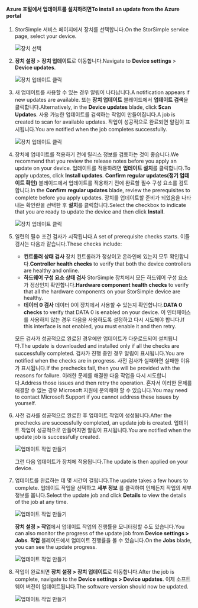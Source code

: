 <!--author=alkohli last changed: 07/07/17-->

#### <a name="to-install-an-update-from-the-azure-portal"></a><span data-ttu-id="4c1df-101">Azure 포털에서 업데이트를 설치하려면</span><span class="sxs-lookup"><span data-stu-id="4c1df-101">To install an update from the Azure portal</span></span>

1. <span data-ttu-id="4c1df-102">StorSimple 서비스 페이지에서 장치를 선택합니다.</span><span class="sxs-lookup"><span data-stu-id="4c1df-102">On the StorSimple service page, select your device.</span></span>

    ![장치 선택](./media/storsimple-8000-install-update4-via-portal/update1.png)

2. <span data-ttu-id="4c1df-104">**장치 설정** > **장치 업데이트**로 이동합니다.</span><span class="sxs-lookup"><span data-stu-id="4c1df-104">Navigate to **Device settings** > **Device updates**.</span></span>

    ![장치 업데이트 클릭](./media/storsimple-8000-install-update4-via-portal/update2.png)

2. <span data-ttu-id="4c1df-106">새 업데이트를 사용할 수 있는 경우 알림이 나타납니다.</span><span class="sxs-lookup"><span data-stu-id="4c1df-106">A notification appears if new updates are available.</span></span> <span data-ttu-id="4c1df-107">또는 **장치 업데이트** 블레이드에서 **업데이트 검색**을 클릭합니다.</span><span class="sxs-lookup"><span data-stu-id="4c1df-107">Alternatively, in the **Device updates** blade, click **Scan Updates**.</span></span> <span data-ttu-id="4c1df-108">사용 가능한 업데이트를 검색하는 작업이 만들어집니다.</span><span class="sxs-lookup"><span data-stu-id="4c1df-108">A job is created to scan for available updates.</span></span> <span data-ttu-id="4c1df-109">작업이 성공적으로 완료되면 알림이 표시됩니다.</span><span class="sxs-lookup"><span data-stu-id="4c1df-109">You are notified when the job completes successfully.</span></span>

    ![장치 업데이트 클릭](./media/storsimple-8000-install-update4-via-portal/update3.png)

3. <span data-ttu-id="4c1df-111">장치에 업데이트를 적용하기 전에 릴리스 정보를 검토하는 것이 좋습니다.</span><span class="sxs-lookup"><span data-stu-id="4c1df-111">We recommend that you review the release notes before you apply an update on your device.</span></span> <span data-ttu-id="4c1df-112">업데이트를 적용하려면 **업데이트 설치**를 클릭합니다.</span><span class="sxs-lookup"><span data-stu-id="4c1df-112">To apply updates, click **Install updates**.</span></span> <span data-ttu-id="4c1df-113">**Confirm regular updates(정기 업데이트 확인)** 블레이드에서 업데이트를 적용하기 전에 완료할 필수 구성 요소를 검토합니다.</span><span class="sxs-lookup"><span data-stu-id="4c1df-113">In the **Confirm regular updates** blade, review the prerequisites to complete before you apply updates.</span></span> <span data-ttu-id="4c1df-114">장치를 업데이트할 준비가 되었음을 나타내는 확인란을 선택한 후 **설치**를 클릭합니다.</span><span class="sxs-lookup"><span data-stu-id="4c1df-114">Select the checkbox to indicate that you are ready to update the device and then click **Install**.</span></span>

    ![장치 업데이트 클릭](./media/storsimple-8000-install-update4-via-portal/update4.png)

6. <span data-ttu-id="4c1df-116">일련의 필수 조건 검사가 시작됩니다.</span><span class="sxs-lookup"><span data-stu-id="4c1df-116">A set of prerequisite checks starts.</span></span> <span data-ttu-id="4c1df-117">이들 검사는 다음과 같습니다.</span><span class="sxs-lookup"><span data-stu-id="4c1df-117">These checks include:</span></span>
   
   * <span data-ttu-id="4c1df-118">**컨트롤러 상태 검사** 장치 컨트롤러가 정상이고 온라인에 있는지 모두 확인합니다.</span><span class="sxs-lookup"><span data-stu-id="4c1df-118">**Controller health checks** to verify that both the device controllers are healthy and online.</span></span>
   * <span data-ttu-id="4c1df-119">**하드웨어 구성 요소 상태 검사** StorSimple 장치에서 모든 하드웨어 구성 요소가 정상인지 확인합니다.</span><span class="sxs-lookup"><span data-stu-id="4c1df-119">**Hardware component health checks** to verify that all the hardware components on your StorSimple device are healthy.</span></span>
   * <span data-ttu-id="4c1df-120">**데이터 0 검사** 데이터 0이 장치에서 사용할 수 있는지 확인합니다.</span><span class="sxs-lookup"><span data-stu-id="4c1df-120">**DATA 0 checks** to verify that DATA 0 is enabled on your device.</span></span> <span data-ttu-id="4c1df-121">이 인터페이스를 사용하지 않는 경우 다음을 사용하도록 설정하고 다시 시도해야 합니다.</span><span class="sxs-lookup"><span data-stu-id="4c1df-121">If this interface is not enabled, you must enable it and then retry.</span></span>

    <span data-ttu-id="4c1df-122">모든 검사가 성공적으로 완료된 경우에만 업데이트가 다운로드되어 설치됩니다.</span><span class="sxs-lookup"><span data-stu-id="4c1df-122">The update is downloaded and installed only if all the checks are successfully completed.</span></span> <span data-ttu-id="4c1df-123">검사가 진행 중인 경우 알림이 표시됩니다.</span><span class="sxs-lookup"><span data-stu-id="4c1df-123">You are notified when the checks are in progress.</span></span> <span data-ttu-id="4c1df-124">사전 검사가 실패하면 실패한 이유가 표시됩니다.</span><span class="sxs-lookup"><span data-stu-id="4c1df-124">If the prechecks fail, then you will be provided with the reasons for failure.</span></span> <span data-ttu-id="4c1df-125">이러한 문제를 해결한 다음 작업을 다시 시도합니다.</span><span class="sxs-lookup"><span data-stu-id="4c1df-125">Address those issues and then retry the operation.</span></span> <span data-ttu-id="4c1df-126">혼자서 이러한 문제를 해결할 수 없는 경우 Microsoft 지원에 문의해야 할 수 있습니다.</span><span class="sxs-lookup"><span data-stu-id="4c1df-126">You may need to contact Microsoft Support if you cannot address these issues by yourself.</span></span>

7. <span data-ttu-id="4c1df-127">사전 검사를 성공적으로 완료한 후 업데이트 작업이 생성됩니다.</span><span class="sxs-lookup"><span data-stu-id="4c1df-127">After the prechecks are successfully completed, an update job is created.</span></span> <span data-ttu-id="4c1df-128">업데이트 작업이 성공적으로 만들어지면 알림이 표시됩니다.</span><span class="sxs-lookup"><span data-stu-id="4c1df-128">You are notified when the update job is successfully created.</span></span>
   
    ![업데이트 작업 만들기](./media/storsimple-8000-install-update4-via-portal/update6.png)
   
    <span data-ttu-id="4c1df-130">그런 다음 업데이트가 장치에 적용됩니다.</span><span class="sxs-lookup"><span data-stu-id="4c1df-130">The update is then applied on your device.</span></span>

9. <span data-ttu-id="4c1df-131">업데이트를 완료하는 데 몇 시간이 걸립니다.</span><span class="sxs-lookup"><span data-stu-id="4c1df-131">The update takes a few hours to complete.</span></span> <span data-ttu-id="4c1df-132">업데이트 작업을 선택하고 **세부 정보** 를 클릭하여 언제든지 작업의 세부 정보를 봅니다.</span><span class="sxs-lookup"><span data-stu-id="4c1df-132">Select the update job and click **Details** to view the details of the job at any time.</span></span>

    ![업데이트 작업 만들기](./media/storsimple-8000-install-update4-via-portal/update8.png)

     <span data-ttu-id="4c1df-134">**장치 설정 > 작업**에서 업데이트 작업의 진행률을 모니터링할 수도 있습니다.</span><span class="sxs-lookup"><span data-stu-id="4c1df-134">You can also monitor the progress of the update job from **Device settings > Jobs**.</span></span> <span data-ttu-id="4c1df-135">**작업** 블레이드에서 업데이트 진행률을 볼 수 있습니다.</span><span class="sxs-lookup"><span data-stu-id="4c1df-135">On the **Jobs** blade, you can see the update progress.</span></span>

     ![업데이트 작업 만들기](./media/storsimple-8000-install-update4-via-portal/update7.png)

10. <span data-ttu-id="4c1df-137">작업이 완료되면 **장치 설정 > 장치 업데이트**로 이동합니다.</span><span class="sxs-lookup"><span data-stu-id="4c1df-137">After the job is complete, navigate to the **Device settings > Device updates**.</span></span> <span data-ttu-id="4c1df-138">이제 소프트웨어 버전이 업데이트됩니다.</span><span class="sxs-lookup"><span data-stu-id="4c1df-138">The software version should now be updated.</span></span>

    ![업데이트 작업 만들기](./media/storsimple-8000-install-update4-via-portal/update9.png)

